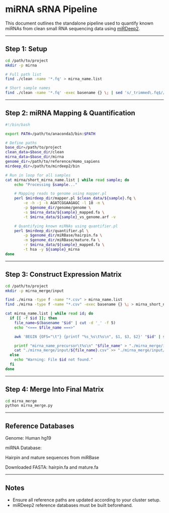 # miRNA sRNA Pipeline

This document outlines the standalone pipeline used to quantify known miRNAs from clean small RNA sequencing data using [miRDeep2](https://github.com/rajewsky-lab/mirdeep2).  

---

## Step 1: Setup

```bash
cd /path/to/project
mkdir -p mirna

# Full path list
find ./clean -name '*.fq' > mirna_name.list

# Short sample names
find ./clean -name '*.fq' -exec basename {} \; | sed 's/_trimmed\.fq$//' > ./mirna/short_mirna_name.list

```

---

## Step 2: miRNA Mapping & Quantification

```bash
#!/bin/bash

export PATH=/path/to/anaconda3/bin:$PATH

# Define paths
base_dir=/path/to/project
clean_data=$base_dir/clean
mirna_data=$base_dir/mirna
genome_dir=/path/to/reference/Homo_sapiens
mirdeep_dir=/path/to/mirdeep2/bin

# Run in loop for all samples
cat mirna/short_mirna_name.list | while read sample; do
    echo "Processing $sample..."

    # Mapping reads to genome using mapper.pl
    perl $mirdeep_dir/mapper.pl $clean_data/${sample}.fq \
        -e -h -j -k AGATCGGAAGAGC -l 18 -m \
        -p $genome_dir/genome/genome \
        -s $mirna_data/${sample}_mapped.fa \
        -t $mirna_data/${sample}_vs_genome.arf -v

    # Quantifying known miRNAs using quantifier.pl
    perl $mirdeep_dir/quantifier.pl \
        -p $genome_dir/miRBase/hairpin.fa \
        -m $genome_dir/miRBase/mature.fa \
        -r $mirna_data/${sample}_mapped.fa \
        -t hsa -y ${sample}_mirna
done
```

---

## Step 3: Construct Expression Matrix


```bash
cd /path/to/project
mkdir -p mirna_merge/input

find ./mirna -type f -name "*.csv" > mirna_name.list
find ./mirna -type f -name "*.csv" -exec basename {} \; > mirna_short_name.list

cat mirna_name.list | while read id; do
  if [[ -f $id ]]; then
    file_name=$(basename "$id" | cut -d '_' -f 5)
    echo "<=== $file_name ===>"

    awk 'BEGIN {OFS="\t"} {printf "%s_%s\t%s\n", $1, $3, $2}' "$id" | sed '1d' > "./mirna_merge/input/${file_name}.csv"

    printf "mirna_name_precursor\t%s\n" "$file_name" > "./mirna_merge/input/${file_name}_header.csv"
    cat "./mirna_merge/input/${file_name}.csv" >> "./mirna_merge/input/${file_name}_header.csv"
  else
    echo "Warning: File $id not found."
  fi
done
```

---

## Step 4: Merge Into Final Matrix

```bash
cd mirna_merge
python mirna_merge.py
```
---

## Reference Databases

Genome: Human hg19  

miRNA Database:  

Hairpin and mature sequences from miRBase  

Downloaded FASTA: hairpin.fa and mature.fa  

---

## Notes

- Ensure all reference paths are updated according to your cluster setup.  
- miRDeep2 reference databases must be built beforehand.  
